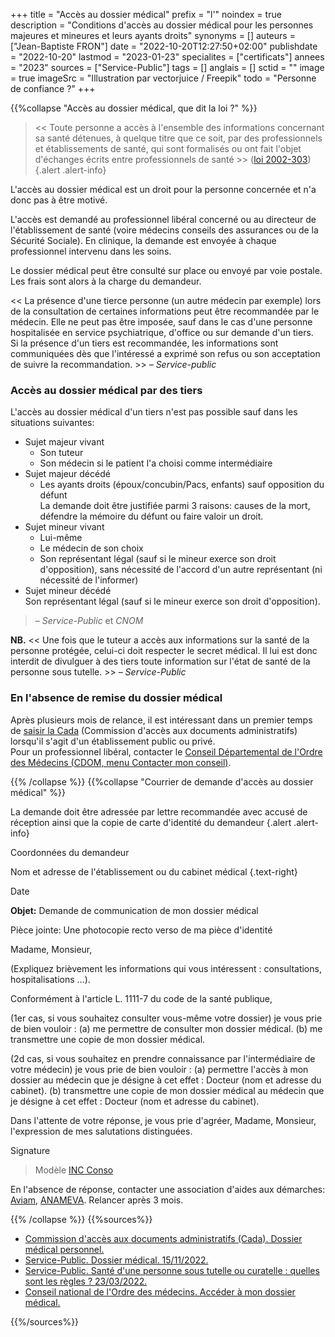 +++
title = "Accès au dossier médical"
prefix = "l'"
noindex = true
description = "Conditions d'accès au dossier médical pour les personnes majeures et mineures et leurs ayants droits"
synonyms = []
auteurs = ["Jean-Baptiste FRON"]
date = "2022-10-20T12:27:50+02:00"
publishdate = "2022-10-20"
lastmod = "2023-01-23"
specialites = ["certificats"]
annees = "2023"
sources = ["Service-Public"]
tags = []
anglais = []
sctid = ""
image = true
imageSrc = "Illustration par vectorjuice / Freepik"
todo = "Personne de confiance ?"
+++

{{%collapse "Accès au dossier médical, que dit la loi ?" %}}

> << Toute personne a accès à l'ensemble des informations concernant sa santé détenues, à quelque titre que ce soit, par des professionnels et établissements de santé, qui sont formalisés ou ont fait l'objet d'échanges écrits entre professionnels de santé >> ([loi 2002-303](https://www.legifrance.gouv.fr/codes/article_lc/LEGIARTI000024316824/2015-11-24))
{.alert .alert-info}

L'accès au dossier médical est un droit pour la personne concernée et n'a donc pas à être motivé.

L'accès est demandé au professionnel libéral concerné ou au directeur de l'établissement de santé (voire médecins conseils des assurances ou de la Sécurité Sociale). En clinique, la demande est envoyée à chaque professionnel intervenu dans les soins.

Le dossier médical peut être consulté sur place ou envoyé par voie postale. Les frais sont alors à la charge du demandeur.

<< La présence d'une tierce personne (un autre médecin par exemple) lors de la consultation de certaines informations peut être recommandée par le médecin. Elle ne peut pas être imposée, sauf dans le cas d'une personne hospitalisée en service psychiatrique, d'office ou sur demande d'un tiers.  
Si la présence d'un tiers est recommandée, les informations sont communiquées dès que l'intéressé a exprimé son refus ou son acceptation de suivre la recommandation. >> – *Service-public*

### Accès au dossier médical par des tiers

L'accès au dossier médical d'un tiers n'est pas possible sauf dans les situations suivantes:

- Sujet majeur vivant
  - Son tuteur
  - Son médecin si le patient l'a choisi comme intermédiaire
- Sujet majeur décédé
  - Les ayants droits (époux/concubin/Pacs, enfants) sauf opposition du défunt  
    La demande doit être justifiée parmi 3 raisons: causes de la mort, défendre la mémoire du défunt ou faire valoir un droit.
- Sujet mineur vivant
  - Lui-même
  - Le médecin de son choix
  - Son représentant légal (sauf si le mineur exerce son droit d'opposition), sans nécessité de l'accord d'un autre représentant (ni nécessité de l'informer)
- Sujet mineur décédé  
  Son représentant légal (sauf si le mineur exerce son droit d'opposition).

> – *Service-Public* et *CNOM*

**NB.** << Une fois que le tuteur a accès aux informations sur la santé de la personne protégée, celui-ci doit respecter le secret médical. Il lui est donc interdit de divulguer à des tiers toute information sur l'état de santé de la personne sous tutelle. >> – *Service-Public*

### En l'absence de remise du dossier médical

Après plusieurs mois de relance, il est intéressant dans un premier temps de [saisir la Cada](https://www.cada.fr/formulaire-de-saisine) (Commission d'accès aux documents administratifs) lorsqu'il s'agit d'un établissement public ou privé.  
Pour un professionnel libéral, contacter le [Conseil Départemental de l'Ordre des Médecins (CDOM, menu Contacter mon conseil)](https://www.conseil-national.medecin.fr/lordre-medecins/conseils-regionaux-departementaux/conseils-departementaux-lordre).

{{% /collapse %}}
{{%collapse "Courrier de demande d'accès au dossier médical" %}}

La demande doit être adressée par lettre recommandée avec accusé de réception ainsi que la copie de carte d'identité du demandeur
{.alert .alert-info}

<div class="card card-body my-4">

Coordonnées du demandeur

Nom et adresse de l'établissement ou du cabinet médical
{.text-right}

Date

**Objet:** Demande de communication de mon dossier médical

Pièce jointe: Une photocopie recto verso de ma pièce d'identité

Madame, Monsieur,

(Expliquez brièvement les informations qui vous intéressent : consultations, hospitalisations …).

Conformément à l'article L. 1111-7 du code de la santé publique,

(1er cas, si vous souhaitez consulter vous-même votre dossier)
je vous prie de bien vouloir :
(a) me permettre de consulter mon dossier médical.
(b) me transmettre une copie de mon dossier médical.

(2d cas, si vous souhaitez en prendre connaissance par l'intermédiaire de votre médecin) je vous prie de bien vouloir :
(a) permettre l'accès à mon dossier au médecin que je désigne à cet effet : Docteur (nom et adresse du cabinet).
(b) transmettre une copie de mon dossier médical au médecin que je désigne à cet effet : Docteur (nom et adresse du cabinet).

Dans l'attente de votre réponse, je vous prie d'agréer, Madame, Monsieur, l'expression de mes salutations distinguées.

Signature
</div>

> Modèle [INC Conso](https://www.inc-conso.fr/content/vous-demandez-pouvoir-consulter-votre-dossier-medical)

En l'absence de réponse, contacter une association d'aides aux démarches: [Aviam](http://aviamfrance.org/), [ANAMEVA](https://www.anameva.com/). Relancer après 3 mois.

{{% /collapse %}}
{{%sources%}}

- [Commission d'accès aux documents administratifs (Cada). Dossier médical personnel.](https://www.cada.fr/administration/dossier-medical-personnel)
- [Service-Public. Dossier médical. 15/11/2022.](https://www.service-public.fr/particuliers/vosdroits/F12210)
- [Service-Public. Santé d'une personne sous tutelle ou curatelle : quelles sont les règles ? 23/03/2022.](https://www.service-public.fr/particuliers/vosdroits/F33899)
- [Conseil national de l'Ordre des médecins. Accéder à mon dossier médical.](https://www.conseil-national.medecin.fr/patient/droits/acceder-dossier-medical)

{{%/sources%}}
